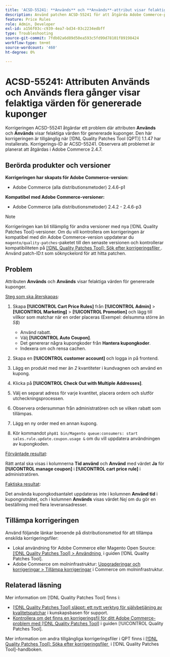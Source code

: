 ```yaml
---
title: 'ACSD-55241: **Används** och **Används**-attribut visar felaktiga värden för genererade kuponger'
description: Använd patchen ACSD-55241 för att åtgärda Adobe Commerce-problemet där attributen **Used** och **Times Used** visar felaktiga värden för genererade kuponger
feature: Price Rules
role: Admin, Developer
exl-id: a156f03c-c939-4ea7-bd34-03c2234edbff
type: Troubleshooting
source-git-commit: 7fdb02a6d89d50ea593c5fd99d78101f89198424
workflow-type: tm+mt
source-wordcount: '460'
ht-degree: 0%

---
```


# ACSD-55241: Attributen **Används** och **Används flera gånger** visar felaktiga värden för genererade kuponger

Korrigeringen ACSD-55241 åtgärdar ett problem där attributen **Används** och **Används** visar felaktiga värden för genererade kuponger. Den här korrigeringen är tillgänglig när [!DNL Quality Patches Tool (QPT)] 1.1.47 har installerats. Korrigerings-ID är ACSD-55241. Observera att problemet är planerat att åtgärdas i Adobe Commerce 2.4.7.

## Berörda produkter och versioner

**Korrigeringen har skapats för Adobe Commerce-version:**

* Adobe Commerce (alla distributionsmetoder) 2.4.6-p1

**Kompatibel med Adobe Commerce-versioner:**

* Adobe Commerce (alla distributionsmetoder) 2.4.2 - 2.4.6-p3

>[!NOTE]
>
>Korrigeringen kan bli tillämplig för andra versioner med nya [!DNL Quality Patches Tool]-versioner. Om du vill kontrollera om korrigeringen är kompatibel med din Adobe Commerce-version uppdaterar du `magento/quality-patches`-paketet till den senaste versionen och kontrollerar kompatibiliteten på [[!DNL Quality Patches Tool]: Sök efter korrigeringsfiler &#x200B;](https://experienceleague.adobe.com/tools/commerce-quality-patches/index.html?lang=sv-SE). Använd patch-ID:t som söknyckelord för att hitta patchen.

## Problem

Attributen **Används** och **Används** visar felaktiga värden för genererade kuponger.

<u>Steg som ska återskapas</u>:

1. Skapa **[!UICONTROL Cart Price Rules]** från **[!UICONTROL Admin]** > **[!UICONTROL Marketing]** > **[!UICONTROL Promotion]** och lägg till villkor som matchar när en order placeras (Exempel: delsumma större än *5$*)

   * Använd rabatt.
   * Välj **[!UICONTROL Auto Coupon]**.
   * Det genererar några kupongkoder från **Hantera kupongkoder**.
   * Indexera om och rensa cachen.

1. Skapa en **[!UICONTROL customer account]** och logga in på frontend.
1. Lägg en produkt med mer än *2* kvantiteter i kundvagnen och använd en kupong.
1. Klicka på **[!UICONTROL Check Out with Multiple Addresses]**.
1. Välj en separat adress för varje kvantitet, placera ordern och slutför utcheckningsprocessen.
1. Observera ordersumman från administratören och se vilken rabatt som tillämpas.
1. Lägg en ny order med en annan kupong.
1. Kör kommandot `php81 bin/Magento queue:consumers: start sales.rule.update.coupon.usage &` om du vill uppdatera användningen av kupongkoden.

<u>Förväntade resultat</u>:

Rätt antal ska visas i kolumnerna **Tid använd** och **Använd** med värdet **Ja** för **[!UICONTROL manage coupon]** i **[!UICONTROL cart price rule]** i administratören.

<u>Faktiska resultat</u>:

Det använda kupongkodsantalet uppdateras inte i kolumnen **Använd tid** i kupongrutnätet, och i kolumnen **Används** visas värdet *Nej* om du gör en beställning med flera leveransadresser.

## Tillämpa korrigeringen

Använd följande länkar beroende på distributionsmetod för att tillämpa enskilda korrigeringsfiler:

* Lokal användning för Adobe Commerce eller Magento Open Source: [[!DNL Quality Patches Tool] > Användning &#x200B;](/help/tools/quality-patches-tool/usage.md) i guiden [!DNL Quality Patches Tool].
* Adobe Commerce om molninfrastruktur: [Uppgraderingar och korrigeringar > Tillämpa korrigeringar](https://experienceleague.adobe.com/docs/commerce-cloud-service/user-guide/develop/upgrade/apply-patches.html?lang=sv-SE) i Commerce om molninfrastruktur.

## Relaterad läsning

Mer information om [!DNL Quality Patches Tool] finns i:

* [[!DNL Quality Patches Tool] släppt: ett nytt verktyg för självbetjäning av kvalitetspatchar](https://experienceleague.adobe.com/sv/docs/commerce-operations/tools/quality-patches-tool/quality-patches-tool-to-self-serve-quality-patches) i kunskapsbasen för support.
* [Kontrollera om det finns en korrigeringsfil för ditt Adobe Commerce-problem med  [!DNL Quality Patches Tool]](/help/tools/quality-patches-tool/patches-available-in-qpt/check-patch-for-magento-issue-with-magento-quality-patches.md) i guiden [!UICONTROL Quality Patches Tool].


Mer information om andra tillgängliga korrigeringsfiler i QPT finns i [[!DNL Quality Patches Tool]: Söka efter korrigeringsfiler &#x200B;](https://experienceleague.adobe.com/tools/commerce-quality-patches/index.html?lang=sv-SE) i [!DNL Quality Patches Tool]-handboken.
